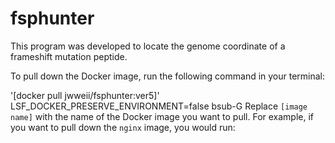 # fsphunter

This program was developed to locate the genome coordinate of a frameshift mutation peptide. 


To pull down the Docker image, run the following command in your terminal:

'[docker pull jwweii/fsphunter:ver5]'
LSF_DOCKER_PRESERVE_ENVIRONMENT=false bsub-G
Replace `[image name]` with the name of the Docker image you want to pull. For example, if you want to pull down the `nginx` image, you would run:

